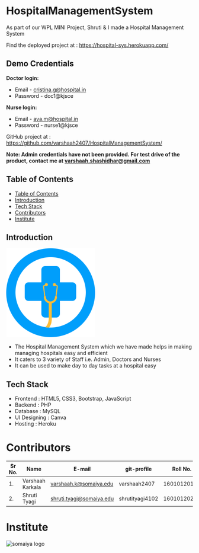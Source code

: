 # HospitalManagementSystem

As part of our WPL MINI Project, Shruti & I  made a Hospital Management System


Find the deployed project at : https://hospital-sys.herokuapp.com/
## Demo Credentials

**Doctor login:** 
* Email - cristina.g@hospital.in
* Password - doc1@kjsce

**Nurse login:**
* Email - ava.m@hospital.in
* Password - nurse1@kjsce

GitHub project at : https://github.com/varshaah2407/HospitalManagementSystem/

**Note: Admin credentials have not been provided. For test drive of the product, contact me at varshaah.shashidhar@gmail.com**

## Table of Contents
- [Table of Contents](#table-of-contents)
- [Introduction](#introduction)
- [Tech Stack](#tech-stack)
- [Contributors](#contributors)
- [Institute](#institute)

## Introduction
![](assets/img/logo-dark.png)

* The Hospital Management System which we have made helps in making managing hospitals easy and efficient 
* It caters to 3 variety of Staff i.e. Admin, Doctors and Nurses
* It can be used to make day to day tasks at a hospital easy

## Tech Stack

* Frontend  : HTML5, CSS3, Bootstrap, JavaScript
* Backend : PHP
* Database : MySQL
* UI Designing : Canva
* Hosting : Heroku

# Contributors
| Sr No. | Name               | E-mail                       | git-profile     | Roll No.        |
| -------| -------------------| -----------------------------| ----------------| ----------------|
| 1.     | Varshaah Karkala   | varshaah.k@somaiya.edu       | varshaah2407    | 16010120193     |
| 2.     | Shruti Tyagi       | shruti.tyagi@somaiya.edu     | shrutityagi4102 | 16010120202     |


# Institute
![somaiya logo](https://user-images.githubusercontent.com/79756939/144486512-eb0cba46-18a8-4ce8-bf5c-0d256ea5d46b.jpeg)


